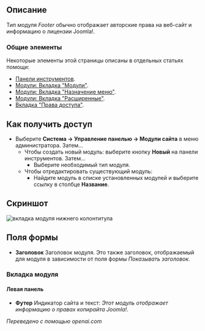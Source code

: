 <!-- Filename: Help4.x:Site_Modules:_Footer / Display title: Модули: Нижний колонтитул  -->

## Описание

Тип модуля *Footer* обычно отображает авторские права на веб-сайт и
информацию о лицензии Joomla!.

### Общие элементы

Некоторые элементы этой страницы описаны в отдельных статьях помощи:

* [Панели инструментов](jdocmanual?article=help/common-elements/toolbars).
* [Модули: Вкладка "Модули"](jdocmanual?article=help/modules/modules-module-tab).
* [Модули: Вкладка "Назначение меню"](jdocmanual?article=help/modules/modules-menu-assignment-tab).
* [Модули: Вкладка "Расширенные"](jdocmanual?article=help/modules/modules-advanced-tab).
* [Вкладка "Права доступа"](jdocmanual?article=help/common-elements/edit-permissions).

## Как получить доступ

- Выберите **Система → Управление панелью → Модули сайта** в меню
  администратора. Затем...
  - Чтобы создать новый модуль: выберите кнопку **Новый** на панели инструментов. Затем...
    - Выберите необходимый тип модуля.
  - Чтобы отредактировать существующий модуль:
    - Найдите модуль в списке установленных модулей и выберите ссылку в столбце **Название**.

## Скриншот

![вкладка модуля нижнего колонтитула](../../../ru/images/modules-site/modules-footer-module-tab.png)

## Поля формы

- **Заголовок** Заголовок модуля. Это также заголовок, отображаемый
  для модуля в зависимости от поля формы *Показывать заголовок*.

### Вкладка модуля

#### Левая панель

- **Футер** Индикатор сайта и текст: *Этот модуль отображает информацию о правах копирайта Joomla!*.

*Переведено с помощью openai.com*

